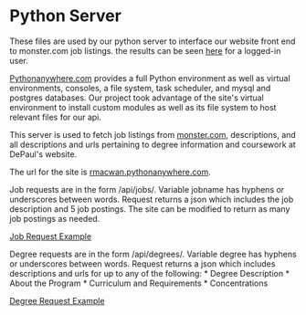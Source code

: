 # Python Server

These files are used by our python server to interface our website front end to monster.com job listings.
the results can be seen [here](https://nicholash2.sgedu.site/job_result.php) for a logged-in user.


[Pythonanywhere.com](https://www.pythonanywhere.com) provides a full Python environment as well as virtual environments, consoles, a file system,
task scheduler, and mysql and postgres databases. Our project took advantage of the site's virtual environment
to install custom modules as well as its file system to host relevant files for our api.


This server is used to fetch job listings from [monster.com](https://www.monster.com), descriptions, and all descriptions and urls pertaining
to degree information and coursework at DePaul's website.


The url for the site is [rmacwan.pythonanywhere.com](rmacwan.pythonanywhere.com).


Job requests are in the form /api/jobs/<jobname>. Variable jobname has hyphens or underscores between words. Request returns a json which includes the job description and 5 job postings. The site can be modified to return as many
job postings as needed.


[Job Request Example](rmacwan.pythonanywhere.com/api/jobs/Data-Scientist)


Degree requests are in the form /api/degrees/<degree>. Variable degree has hyphens or underscores between words. Request returns a json which includes descriptions and urls for up to any of the following:
    * Degree Description
    * About the Program
    * Curriculum and Requirements
    * Concentrations

[Degree Request Example](rmacwan.pythonanywhere.com/api/degrees/Computer-Science)





